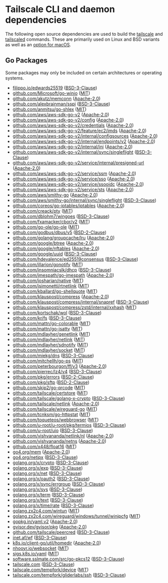 # Tailscale CLI and daemon dependencies

The following open source dependencies are used to build the [tailscale][] and
[tailscaled][] commands. These are primarily used on Linux and BSD variants as
well as an [option for macOS][].

[tailscale]: https://pkg.go.dev/tailscale.com/cmd/tailscale
[tailscaled]: https://pkg.go.dev/tailscale.com/cmd/tailscaled
[option for macOS]: https://tailscale.com/kb/1065/macos-variants/

## Go Packages

Some packages may only be included on certain architectures or operating systems.


 - [filippo.io/edwards25519](https://pkg.go.dev/filippo.io/edwards25519) ([BSD-3-Clause](https://github.com/FiloSottile/edwards25519/blob/v1.0.0/LICENSE))
 - [github.com/Microsoft/go-winio](https://pkg.go.dev/github.com/Microsoft/go-winio) ([MIT](https://github.com/Microsoft/go-winio/blob/v0.6.1/LICENSE))
 - [github.com/akutz/memconn](https://pkg.go.dev/github.com/akutz/memconn) ([Apache-2.0](https://github.com/akutz/memconn/blob/v0.1.0/LICENSE))
 - [github.com/alexbrainman/sspi](https://pkg.go.dev/github.com/alexbrainman/sspi) ([BSD-3-Clause](https://github.com/alexbrainman/sspi/blob/909beea2cc74/LICENSE))
 - [github.com/anmitsu/go-shlex](https://pkg.go.dev/github.com/anmitsu/go-shlex) ([MIT](https://github.com/anmitsu/go-shlex/blob/38f4b401e2be/LICENSE))
 - [github.com/aws/aws-sdk-go-v2](https://pkg.go.dev/github.com/aws/aws-sdk-go-v2) ([Apache-2.0](https://github.com/aws/aws-sdk-go-v2/blob/v1.18.0/LICENSE.txt))
 - [github.com/aws/aws-sdk-go-v2/config](https://pkg.go.dev/github.com/aws/aws-sdk-go-v2/config) ([Apache-2.0](https://github.com/aws/aws-sdk-go-v2/blob/config/v1.18.22/config/LICENSE.txt))
 - [github.com/aws/aws-sdk-go-v2/credentials](https://pkg.go.dev/github.com/aws/aws-sdk-go-v2/credentials) ([Apache-2.0](https://github.com/aws/aws-sdk-go-v2/blob/credentials/v1.13.21/credentials/LICENSE.txt))
 - [github.com/aws/aws-sdk-go-v2/feature/ec2/imds](https://pkg.go.dev/github.com/aws/aws-sdk-go-v2/feature/ec2/imds) ([Apache-2.0](https://github.com/aws/aws-sdk-go-v2/blob/feature/ec2/imds/v1.13.3/feature/ec2/imds/LICENSE.txt))
 - [github.com/aws/aws-sdk-go-v2/internal/configsources](https://pkg.go.dev/github.com/aws/aws-sdk-go-v2/internal/configsources) ([Apache-2.0](https://github.com/aws/aws-sdk-go-v2/blob/internal/configsources/v1.1.33/internal/configsources/LICENSE.txt))
 - [github.com/aws/aws-sdk-go-v2/internal/endpoints/v2](https://pkg.go.dev/github.com/aws/aws-sdk-go-v2/internal/endpoints/v2) ([Apache-2.0](https://github.com/aws/aws-sdk-go-v2/blob/internal/endpoints/v2.4.27/internal/endpoints/v2/LICENSE.txt))
 - [github.com/aws/aws-sdk-go-v2/internal/ini](https://pkg.go.dev/github.com/aws/aws-sdk-go-v2/internal/ini) ([Apache-2.0](https://github.com/aws/aws-sdk-go-v2/blob/internal/ini/v1.3.34/internal/ini/LICENSE.txt))
 - [github.com/aws/aws-sdk-go-v2/internal/sync/singleflight](https://pkg.go.dev/github.com/aws/aws-sdk-go-v2/internal/sync/singleflight) ([BSD-3-Clause](https://github.com/aws/aws-sdk-go-v2/blob/v1.18.0/internal/sync/singleflight/LICENSE))
 - [github.com/aws/aws-sdk-go-v2/service/internal/presigned-url](https://pkg.go.dev/github.com/aws/aws-sdk-go-v2/service/internal/presigned-url) ([Apache-2.0](https://github.com/aws/aws-sdk-go-v2/blob/service/internal/presigned-url/v1.9.27/service/internal/presigned-url/LICENSE.txt))
 - [github.com/aws/aws-sdk-go-v2/service/ssm](https://pkg.go.dev/github.com/aws/aws-sdk-go-v2/service/ssm) ([Apache-2.0](https://github.com/aws/aws-sdk-go-v2/blob/service/ssm/v1.36.3/service/ssm/LICENSE.txt))
 - [github.com/aws/aws-sdk-go-v2/service/sso](https://pkg.go.dev/github.com/aws/aws-sdk-go-v2/service/sso) ([Apache-2.0](https://github.com/aws/aws-sdk-go-v2/blob/service/sso/v1.12.9/service/sso/LICENSE.txt))
 - [github.com/aws/aws-sdk-go-v2/service/ssooidc](https://pkg.go.dev/github.com/aws/aws-sdk-go-v2/service/ssooidc) ([Apache-2.0](https://github.com/aws/aws-sdk-go-v2/blob/service/ssooidc/v1.14.9/service/ssooidc/LICENSE.txt))
 - [github.com/aws/aws-sdk-go-v2/service/sts](https://pkg.go.dev/github.com/aws/aws-sdk-go-v2/service/sts) ([Apache-2.0](https://github.com/aws/aws-sdk-go-v2/blob/service/sts/v1.18.10/service/sts/LICENSE.txt))
 - [github.com/aws/smithy-go](https://pkg.go.dev/github.com/aws/smithy-go) ([Apache-2.0](https://github.com/aws/smithy-go/blob/v1.13.5/LICENSE))
 - [github.com/aws/smithy-go/internal/sync/singleflight](https://pkg.go.dev/github.com/aws/smithy-go/internal/sync/singleflight) ([BSD-3-Clause](https://github.com/aws/smithy-go/blob/v1.13.5/internal/sync/singleflight/LICENSE))
 - [github.com/coreos/go-iptables/iptables](https://pkg.go.dev/github.com/coreos/go-iptables/iptables) ([Apache-2.0](https://github.com/coreos/go-iptables/blob/v0.6.0/LICENSE))
 - [github.com/creack/pty](https://pkg.go.dev/github.com/creack/pty) ([MIT](https://github.com/creack/pty/blob/v1.1.18/LICENSE))
 - [github.com/dblohm7/wingoes](https://pkg.go.dev/github.com/dblohm7/wingoes) ([BSD-3-Clause](https://github.com/dblohm7/wingoes/blob/ed8077baf0cd/LICENSE))
 - [github.com/fxamacker/cbor/v2](https://pkg.go.dev/github.com/fxamacker/cbor/v2) ([MIT](https://github.com/fxamacker/cbor/blob/v2.4.0/LICENSE))
 - [github.com/go-ole/go-ole](https://pkg.go.dev/github.com/go-ole/go-ole) ([MIT](https://github.com/go-ole/go-ole/blob/v1.2.6/LICENSE))
 - [github.com/godbus/dbus/v5](https://pkg.go.dev/github.com/godbus/dbus/v5) ([BSD-2-Clause](https://github.com/godbus/dbus/blob/v5.1.0/LICENSE))
 - [github.com/golang/groupcache/lru](https://pkg.go.dev/github.com/golang/groupcache/lru) ([Apache-2.0](https://github.com/golang/groupcache/blob/41bb18bfe9da/LICENSE))
 - [github.com/google/btree](https://pkg.go.dev/github.com/google/btree) ([Apache-2.0](https://github.com/google/btree/blob/v1.1.2/LICENSE))
 - [github.com/google/nftables](https://pkg.go.dev/github.com/google/nftables) ([Apache-2.0](https://github.com/google/nftables/blob/9aa6fdf5a28c/LICENSE))
 - [github.com/google/uuid](https://pkg.go.dev/github.com/google/uuid) ([BSD-3-Clause](https://github.com/google/uuid/blob/v1.3.0/LICENSE))
 - [github.com/hdevalence/ed25519consensus](https://pkg.go.dev/github.com/hdevalence/ed25519consensus) ([BSD-3-Clause](https://github.com/hdevalence/ed25519consensus/blob/v0.1.0/LICENSE))
 - [github.com/illarion/gonotify](https://pkg.go.dev/github.com/illarion/gonotify) ([MIT](https://github.com/illarion/gonotify/blob/v1.0.1/LICENSE))
 - [github.com/insomniacslk/dhcp](https://pkg.go.dev/github.com/insomniacslk/dhcp) ([BSD-3-Clause](https://github.com/insomniacslk/dhcp/blob/974c6f05fe16/LICENSE))
 - [github.com/jmespath/go-jmespath](https://pkg.go.dev/github.com/jmespath/go-jmespath) ([Apache-2.0](https://github.com/jmespath/go-jmespath/blob/v0.4.0/LICENSE))
 - [github.com/josharian/native](https://pkg.go.dev/github.com/josharian/native) ([MIT](https://github.com/josharian/native/blob/5c7d0dd6ab86/license))
 - [github.com/jsimonetti/rtnetlink](https://pkg.go.dev/github.com/jsimonetti/rtnetlink) ([MIT](https://github.com/jsimonetti/rtnetlink/blob/v1.3.2/LICENSE.md))
 - [github.com/kballard/go-shellquote](https://pkg.go.dev/github.com/kballard/go-shellquote) ([MIT](https://github.com/kballard/go-shellquote/blob/95032a82bc51/LICENSE))
 - [github.com/klauspost/compress](https://pkg.go.dev/github.com/klauspost/compress) ([Apache-2.0](https://github.com/klauspost/compress/blob/v1.16.5/LICENSE))
 - [github.com/klauspost/compress/internal/snapref](https://pkg.go.dev/github.com/klauspost/compress/internal/snapref) ([BSD-3-Clause](https://github.com/klauspost/compress/blob/v1.16.5/internal/snapref/LICENSE))
 - [github.com/klauspost/compress/zstd/internal/xxhash](https://pkg.go.dev/github.com/klauspost/compress/zstd/internal/xxhash) ([MIT](https://github.com/klauspost/compress/blob/v1.16.5/zstd/internal/xxhash/LICENSE.txt))
 - [github.com/kortschak/wol](https://pkg.go.dev/github.com/kortschak/wol) ([BSD-3-Clause](https://github.com/kortschak/wol/blob/da482cc4850a/LICENSE))
 - [github.com/kr/fs](https://pkg.go.dev/github.com/kr/fs) ([BSD-3-Clause](https://github.com/kr/fs/blob/v0.1.0/LICENSE))
 - [github.com/mattn/go-colorable](https://pkg.go.dev/github.com/mattn/go-colorable) ([MIT](https://github.com/mattn/go-colorable/blob/v0.1.13/LICENSE))
 - [github.com/mattn/go-isatty](https://pkg.go.dev/github.com/mattn/go-isatty) ([MIT](https://github.com/mattn/go-isatty/blob/v0.0.18/LICENSE))
 - [github.com/mdlayher/genetlink](https://pkg.go.dev/github.com/mdlayher/genetlink) ([MIT](https://github.com/mdlayher/genetlink/blob/v1.3.2/LICENSE.md))
 - [github.com/mdlayher/netlink](https://pkg.go.dev/github.com/mdlayher/netlink) ([MIT](https://github.com/mdlayher/netlink/blob/v1.7.2/LICENSE.md))
 - [github.com/mdlayher/sdnotify](https://pkg.go.dev/github.com/mdlayher/sdnotify) ([MIT](https://github.com/mdlayher/sdnotify/blob/v1.0.0/LICENSE.md))
 - [github.com/mdlayher/socket](https://pkg.go.dev/github.com/mdlayher/socket) ([MIT](https://github.com/mdlayher/socket/blob/v0.4.1/LICENSE.md))
 - [github.com/miekg/dns](https://pkg.go.dev/github.com/miekg/dns) ([BSD-3-Clause](https://github.com/miekg/dns/blob/v1.1.55/LICENSE))
 - [github.com/mitchellh/go-ps](https://pkg.go.dev/github.com/mitchellh/go-ps) ([MIT](https://github.com/mitchellh/go-ps/blob/v1.0.0/LICENSE.md))
 - [github.com/peterbourgon/ff/v3](https://pkg.go.dev/github.com/peterbourgon/ff/v3) ([Apache-2.0](https://github.com/peterbourgon/ff/blob/v3.3.0/LICENSE))
 - [github.com/pierrec/lz4/v4](https://pkg.go.dev/github.com/pierrec/lz4/v4) ([BSD-3-Clause](https://github.com/pierrec/lz4/blob/v4.1.17/LICENSE))
 - [github.com/pkg/errors](https://pkg.go.dev/github.com/pkg/errors) ([BSD-2-Clause](https://github.com/pkg/errors/blob/v0.9.1/LICENSE))
 - [github.com/pkg/sftp](https://pkg.go.dev/github.com/pkg/sftp) ([BSD-2-Clause](https://github.com/pkg/sftp/blob/v1.13.5/LICENSE))
 - [github.com/skip2/go-qrcode](https://pkg.go.dev/github.com/skip2/go-qrcode) ([MIT](https://github.com/skip2/go-qrcode/blob/da1b6568686e/LICENSE))
 - [github.com/tailscale/certstore](https://pkg.go.dev/github.com/tailscale/certstore) ([MIT](https://github.com/tailscale/certstore/blob/78d6e1c49d8d/LICENSE.md))
 - [github.com/tailscale/golang-x-crypto](https://pkg.go.dev/github.com/tailscale/golang-x-crypto) ([BSD-3-Clause](https://github.com/tailscale/golang-x-crypto/blob/f0b76a10a08e/LICENSE))
 - [github.com/tailscale/netlink](https://pkg.go.dev/github.com/tailscale/netlink) ([Apache-2.0](https://github.com/tailscale/netlink/blob/cabfb018fe85/LICENSE))
 - [github.com/tailscale/wireguard-go](https://pkg.go.dev/github.com/tailscale/wireguard-go) ([MIT](https://github.com/tailscale/wireguard-go/blob/bb2c8f22eccf/LICENSE))
 - [github.com/tcnksm/go-httpstat](https://pkg.go.dev/github.com/tcnksm/go-httpstat) ([MIT](https://github.com/tcnksm/go-httpstat/blob/v0.2.0/LICENSE))
 - [github.com/toqueteos/webbrowser](https://pkg.go.dev/github.com/toqueteos/webbrowser) ([MIT](https://github.com/toqueteos/webbrowser/blob/v1.2.0/LICENSE.md))
 - [github.com/u-root/u-root/pkg/termios](https://pkg.go.dev/github.com/u-root/u-root/pkg/termios) ([BSD-3-Clause](https://github.com/u-root/u-root/blob/v0.11.0/LICENSE))
 - [github.com/u-root/uio](https://pkg.go.dev/github.com/u-root/uio) ([BSD-3-Clause](https://github.com/u-root/uio/blob/3e8cd9d6bf63/LICENSE))
 - [github.com/vishvananda/netlink/nl](https://pkg.go.dev/github.com/vishvananda/netlink/nl) ([Apache-2.0](https://github.com/vishvananda/netlink/blob/v1.2.1-beta.2/LICENSE))
 - [github.com/vishvananda/netns](https://pkg.go.dev/github.com/vishvananda/netns) ([Apache-2.0](https://github.com/vishvananda/netns/blob/v0.0.4/LICENSE))
 - [github.com/x448/float16](https://pkg.go.dev/github.com/x448/float16) ([MIT](https://github.com/x448/float16/blob/v0.8.4/LICENSE))
 - [go4.org/mem](https://pkg.go.dev/go4.org/mem) ([Apache-2.0](https://github.com/go4org/mem/blob/4f986261bf13/LICENSE))
 - [go4.org/netipx](https://pkg.go.dev/go4.org/netipx) ([BSD-3-Clause](https://github.com/go4org/netipx/blob/ad4cb58a6516/LICENSE))
 - [golang.org/x/crypto](https://pkg.go.dev/golang.org/x/crypto) ([BSD-3-Clause](https://cs.opensource.google/go/x/crypto/+/v0.11.0:LICENSE))
 - [golang.org/x/exp](https://pkg.go.dev/golang.org/x/exp) ([BSD-3-Clause](https://cs.opensource.google/go/x/exp/+/515e97eb:LICENSE))
 - [golang.org/x/net](https://pkg.go.dev/golang.org/x/net) ([BSD-3-Clause](https://cs.opensource.google/go/x/net/+/v0.10.0:LICENSE))
 - [golang.org/x/oauth2](https://pkg.go.dev/golang.org/x/oauth2) ([BSD-3-Clause](https://cs.opensource.google/go/x/oauth2/+/v0.7.0:LICENSE))
 - [golang.org/x/sync/errgroup](https://pkg.go.dev/golang.org/x/sync/errgroup) ([BSD-3-Clause](https://cs.opensource.google/go/x/sync/+/v0.2.0:LICENSE))
 - [golang.org/x/sys](https://pkg.go.dev/golang.org/x/sys) ([BSD-3-Clause](https://cs.opensource.google/go/x/sys/+/v0.10.0:LICENSE))
 - [golang.org/x/term](https://pkg.go.dev/golang.org/x/term) ([BSD-3-Clause](https://cs.opensource.google/go/x/term/+/v0.10.0:LICENSE))
 - [golang.org/x/text](https://pkg.go.dev/golang.org/x/text) ([BSD-3-Clause](https://cs.opensource.google/go/x/text/+/v0.11.0:LICENSE))
 - [golang.org/x/time/rate](https://pkg.go.dev/golang.org/x/time/rate) ([BSD-3-Clause](https://cs.opensource.google/go/x/time/+/v0.3.0:LICENSE))
 - [golang.zx2c4.com/wintun](https://pkg.go.dev/golang.zx2c4.com/wintun) ([MIT](https://git.zx2c4.com/wintun-go/tree/LICENSE?id=0fa3db229ce2))
 - [golang.zx2c4.com/wireguard/windows/tunnel/winipcfg](https://pkg.go.dev/golang.zx2c4.com/wireguard/windows/tunnel/winipcfg) ([MIT](https://git.zx2c4.com/wireguard-windows/tree/COPYING?h=v0.5.3))
 - [gopkg.in/yaml.v2](https://pkg.go.dev/gopkg.in/yaml.v2) ([Apache-2.0](https://github.com/go-yaml/yaml/blob/v2.4.0/LICENSE))
 - [gvisor.dev/gvisor/pkg](https://pkg.go.dev/gvisor.dev/gvisor/pkg) ([Apache-2.0](https://github.com/google/gvisor/blob/7b0a1988a28f/LICENSE))
 - [github.com/tailscale/peercred](https://pkg.go.dev/github.com/tailscale/peercred) ([BSD-3-Clause](https://github.com/inetaf/peercred/blob/0893ea02156a/LICENSE))
 - [inet.af/wf](https://pkg.go.dev/inet.af/wf) ([BSD-3-Clause](https://github.com/inetaf/wf/blob/36129f591884/LICENSE))
 - [k8s.io/client-go/util/homedir](https://pkg.go.dev/k8s.io/client-go/util/homedir) ([Apache-2.0](https://github.com/kubernetes/client-go/blob/v0.27.2/LICENSE))
 - [nhooyr.io/websocket](https://pkg.go.dev/nhooyr.io/websocket) ([MIT](https://github.com/nhooyr/websocket/blob/v1.8.7/LICENSE.txt))
 - [sigs.k8s.io/yaml](https://pkg.go.dev/sigs.k8s.io/yaml) ([MIT](https://github.com/kubernetes-sigs/yaml/blob/v1.3.0/LICENSE))
 - [software.sslmate.com/src/go-pkcs12](https://pkg.go.dev/software.sslmate.com/src/go-pkcs12) ([BSD-3-Clause](https://github.com/SSLMate/go-pkcs12/blob/v0.2.0/LICENSE))
 - [tailscale.com](https://pkg.go.dev/tailscale.com) ([BSD-3-Clause](https://github.com/tailscale/tailscale/blob/HEAD/LICENSE))
 - [tailscale.com/tempfork/device](https://pkg.go.dev/tailscale.com/tempfork/device) ([MIT](https://github.com/tailscale/tailscale/blob/HEAD/tempfork/device/LICENSE))
 - [tailscale.com/tempfork/gliderlabs/ssh](https://pkg.go.dev/tailscale.com/tempfork/gliderlabs/ssh) ([BSD-3-Clause](https://github.com/tailscale/tailscale/blob/HEAD/tempfork/gliderlabs/ssh/LICENSE))
